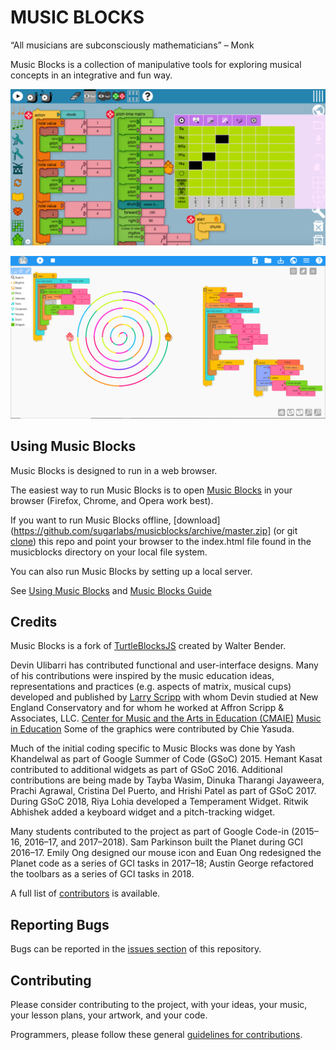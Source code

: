 MUSIC BLOCKS
============

“All musicians are subconsciously mathematicians” – Monk

Music Blocks is a collection of manipulative tools for exploring
musical concepts in an integrative and fun way.

![alt tag](https://raw.githubusercontent.com/sugarlabs/musicblocks/master/screenshots/Screenshot-1.png)

![alt tag](https://raw.githubusercontent.com/sugarlabs/musicblocks/master/screenshots/Screenshot-2.png)

Using Music Blocks
------------------

Music Blocks is designed to run in a web browser.

The easiest way to run Music Blocks is to open [Music
Blocks](https://musicblocks.sugarlabs.org) in your browser (Firefox,
Chrome, and Opera work best).

If you want to run Music Blocks offline,
[download](https://github.com/sugarlabs/musicblocks/archive/master.zip]
(or git [clone](https://github.com/sugarlabs/musicblocks.git)) this
repo and point your browser to the index.html file found in the
musicblocks directory on your local file system.

You can also run Music Blocks by setting up a local server.

See [Using Music
Blocks](http://github.com/sugarlabs/musicblocks/tree/master/documentation/README.md)
and [Music Blocks
Guide](http://github.com/sugarlabs/musicblocks/tree/master/guide/README.md)

Credits
-------

Music Blocks is a fork of
[TurtleBlocksJS](https://github.com/sugarlabs/turtleblocksjs)
created by Walter Bender.

Devin Ulibarri has contributed functional and user-interface
designs. Many of his contributions were inspired by the music
education ideas, representations and practices (e.g. aspects of
matrix, musical cups) developed and published by [Larry
Scripp](http://www.larryscripp.net/) with whom Devin studied at New
England Conservatory and for whom he worked at Affron Scripp &
Associates, LLC. [Center for Music and the Arts in Education
(CMAIE)](http://centerformie.org/) [Music in
Education](http://music-in-education.org/) Some of the graphics were
contributed by Chie Yasuda.

Much of the initial coding specific to Music Blocks was done by
Yash Khandelwal as part of Google Summer of Code (GSoC) 2015. Hemant
Kasat contributed to additional widgets as part of GSoC
2016. Additional contributions are being made by Tayba Wasim, Dinuka
Tharangi Jayaweera, Prachi Agrawal, Cristina Del Puerto, and Hrishi
Patel as part of GSoC 2017. During GSoC 2018, Riya Lohia developed a
Temperament Widget. Ritwik Abhishek added a keyboard widget and a
pitch-tracking widget.

Many students contributed to the project as part of Google Code-in
(2015&ndash;16, 2016&ndash;17, and 2017&ndash;2018). Sam Parkinson
built the Planet during GCI 2016&ndash;17. Emily Ong designed our
mouse icon and Euan Ong redesigned the Planet code as a series of GCI
tasks in 2017&ndash;18; Austin George refactored the toolbars as a
series of GCI tasks in 2018.

A full list of
[contributors](https://github.com/sugarlabs/musicblocks/graphs/contributors)
is available.

Reporting Bugs
--------------

Bugs can be reported in the
[issues section](https://github.com/sugarlabs/musicblocks/issues)
of this repository.

Contributing
------------

Please consider contributing to the project, with your ideas, your
music, your lesson plans, your artwork, and your code.

Programmers, please follow these general [guidelines for
contributions](https://github.com/sugarlabs/sugar-docs/blob/master/src/contributing.md).
